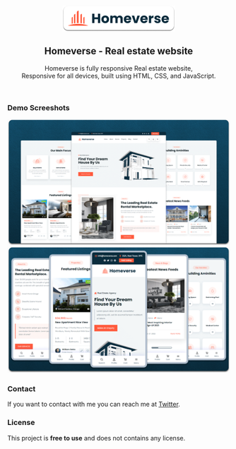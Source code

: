 <div align="center">
  
  
  <img src="./readme-images/project-logo.png" />

  <h2 align="center">Homeverse - Real estate website</h2>

  Homeverse is fully responsive Real estate website, <br />Responsive for all devices, built using HTML, CSS, and JavaScript.



</div>

<br />

### Demo Screeshots

![homeverse Desktop Demo](./readme-images/desktop.png "Desktop Demo")
![homeverse Mobile Demo](./readme-images/mobile.png "Mobile Demo")




### Contact

If you want to contact with me you can reach me at [Twitter](https://www.twitter.com/kingjenathe7th).

### License

This project is **free to use** and does not contains any license.
